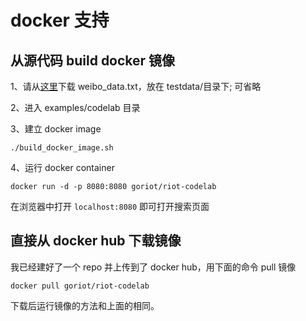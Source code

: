 docker 支持
===

## 从源代码 build docker 镜像

1、请从[这里](https://github.com/xiechuxi/riot/blob/43f20b4c0921cc704cf41fe8653e66a3fcbb7e31/testdata/weibo_data.txt?raw=true)下载 weibo_data.txt，放在 testdata/目录下; 可省略

2、进入 examples/codelab 目录

3、建立 docker image

	./build_docker_image.sh 

4、运行 docker container

	docker run -d -p 8080:8080 goriot/riot-codelab

在浏览器中打开 `localhost:8080` 即可打开搜索页面

## 直接从 docker hub 下载镜像

我已经建好了一个 repo 并上传到了 docker hub，用下面的命令 pull 镜像

	docker pull goriot/riot-codelab

下载后运行镜像的方法和上面的相同。
